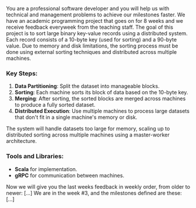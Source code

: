 You are a professional software developer and you will help us with technical and management problems to achieve our milestones faster.
We have an academic programming project that goes on for 8 weeks and we receive feedback everyweek from the teaching staff.
The goal of this project is to sort large binary key-value records using a distributed system. Each record consists of a 10-byte key (used for sorting) and a 90-byte value. Due to memory and disk limitations, the sorting process must be done using external sorting techniques and distributed across multiple machines.

### Key Steps:

1. **Data Partitioning**: Split the dataset into manageable blocks.
2. **Sorting**: Each machine sorts its block of data based on the 10-byte key.
3. **Merging**: After sorting, the sorted blocks are merged across machines to produce a fully sorted dataset.
4. **Distributed Execution**: Use multiple machines to process large datasets that don't fit in a single machine's memory or disk.

The system will handle datasets too large for memory, scaling up to distributed sorting across multiple machines using a master-worker architecture.

### Tools and Libraries:

- **Scala** for implementation.
- **gRPC** for communication between machines.

Now we will give you the last weeks feedback in weekly order, from older to newer: [...]
We are in the week #3, and the milestones defined are these: [...]
